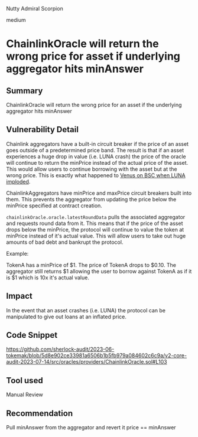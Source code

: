 Nutty Admiral Scorpion

medium

# ChainlinkOracle will return the wrong price for asset if underlying aggregator hits minAnswer
## Summary
ChainlinkOracle will return the wrong price for an asset if the underlying aggregator hits minAnswer

## Vulnerability Detail
Chainlink aggregators have a built-in circuit breaker if the price of an asset goes outside of a predetermined price band. The result is that if an asset experiences a huge drop in value (i.e. LUNA crash) the price of the oracle will continue to return the minPrice instead of the actual price of the asset. This would allow users to continue borrowing with the asset but at the wrong price. This is exactly what happened to [Venus on BSC when LUNA imploded](https://rekt.news/venus-blizz-rekt/).

ChainlinkAggregators have minPrice and maxPrice circuit breakers built into them. This prevents the aggregator from updating the price below the minPrice specified at contract creation.

`chainlinkOracle.oracle.latestRoundData` pulls the associated aggregator and requests round data from it. This means that if the price of the asset drops below the minPrice, the protocol will continue to value the token at minPrice instead of it's actual value. This will allow users to take out huge amounts of bad debt and bankrupt the protocol.

Example:

TokenA has a minPrice of $1. The price of TokenA drops to $0.10. The aggregator still returns $1 allowing the user to borrow against TokenA as if it is $1 which is 10x it's actual value. 

## Impact
In the event that an asset crashes (i.e. LUNA) the protocol can be manipulated to give out loans at an inflated price.

## Code Snippet
https://github.com/sherlock-audit/2023-06-tokemak/blob/5d8e902ce33981a6506b1b5fb979a084602c6c9a/v2-core-audit-2023-07-14/src/oracles/providers/ChainlinkOracle.sol#L103
## Tool used

Manual Review

## Recommendation

Pull minAnswer from the aggregator and revert it price == minAnswer
